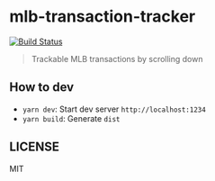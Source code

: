 # mlb-transaction-tracker

[![Build Status](https://travis-ci.com/Colt45s/mlb-transaction-tracker.svg?branch=master)](https://travis-ci.com/Colt45s/mlb-transaction-tracker)

> Trackable MLB transactions by scrolling down

## How to dev

- `yarn dev`: Start dev server `http://localhost:1234`
- `yarn build`: Generate `dist`

## LICENSE

MIT
